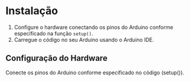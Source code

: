 # Instalação

1. Configure o hardware conectando os pinos do Arduino conforme especificado na função `setup()`.
2. Carregue o código no seu Arduino usando o Arduino IDE.

## Configuração do Hardware
Conecte os pinos do Arduino conforme especificado no código (setup()).